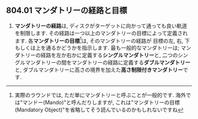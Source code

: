 ## 804.01 マンダトリーの経路と目標

1. **マンダトリーの経路**は,
ディスクがターゲットに向かって通っても良い軌道を制限します.
その経路は一つ以上のマンダトリーの目標によって定義されます.
各**マンダトリーの目標**[^1]は,
そのマンダトリーの経路が
目標の左, 右, 下もしくは上を通るかどうかを指示します.
最も一般的なマンダトリーは;
マンダトリーの経路を左か右かに定義する**シングルマンダトリー**と,
二つのシングルマンダトリーの間をマンダトリーの経路に定義する**ダブルマンダトリー**と,
ダブルマンダトリーに高さの境界を加えた**高さ制限付きマンダトリー**です.



[^1]: 実際のラウンドでは,
ただ単にマンダトリーと呼ぶことが一般的です.
海外では"マンドー(Mando)"と呼んだりしますが,
これは"マンダトリーの目標(Mandatory Object)"を省略してそう読んでいるのかもしれないですね
